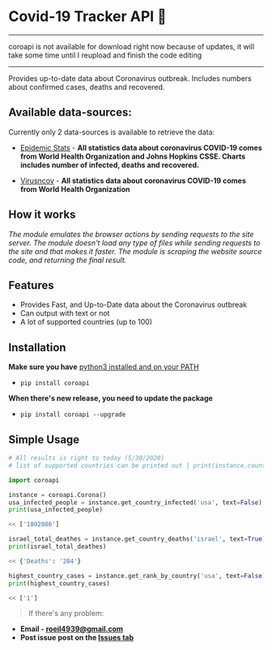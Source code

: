    # Covid-19 Tracker API :microbe:

*****
coroapi is not available for download right now because of updates, it will take some time until I reupload and finish the code editing
*****
Provides up-to-date data about Coronavirus outbreak. Includes numbers about confirmed cases, deaths and recovered.

## Available data-sources:
Currently only 2 data-sources is available to retrieve the data:

- [Epidemic Stats](https://epidemic-stats.com/coronavirus/) - **All statistics data about coronavirus COVID-19 comes from World Health Organization and Johns Hopkins CSSE. Charts includes number of infected, deaths and recovered.**

- [Virusncov](https://virusncov.com/) - **All statistics data about coronavirus COVID-19 comes from World Health Organization**

## How it works

*The module emulates the browser actions by sending requests to the site server. The module doesn't load any type of files while sending requests to the site and that makes it faster. The module is scraping the website source code, and returning the final result.*

## Features

- Provides Fast, and Up-to-Date data about the Coronavirus outbreak
- Can output with text or not
- A lot of supported countries (up to 100)

## Installation
**Make sure you have** [python3 installed and on your PATH](https://docs.python-guide.org/starting/installation/)
- `pip install coroapi`

**When there's new release, you need to update the package**
- `pip install coroapi --upgrade`

## Simple Usage

```python
# All results is right to today (5/30/2020)
# list of supported countries can be printed out | print(instance.countries)

import coroapi

instance = coroapi.Corona()
usa_infected_people = instance.get_country_infected('usa', text=False)
print(usa_infected_people)

<< ['1802086']

israel_total_deathes = instance.get_country_deaths('israel', text=True)
print(israel_total_deathes)

<< {'Deaths': '284'}

highest_country_cases = instance.get_rank_by_country('usa', text=False)
print(highest_country_cases)

<< ['1']
```

> If there's any problem:

- **Email - roeil4939@gmail.com**
- **Post issue post on the [Issues tab](https://github.com/r0eilevi/coronavirus-api/issues)**
